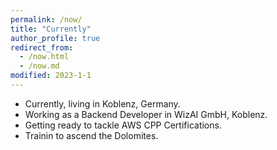 ```yaml
---
permalink: /now/
title: "Currently"
author_profile: true
redirect_from: 
  - /now.html
  - /now.md
modified: 2023-1-1
---
```

<!-- About Rakshitha -->

* Currently, living in Koblenz, Germany.
* Working as a Backend Developer in WizAI GmbH, Koblenz.
* Getting ready to tackle AWS CPP Certifications.
* Trainin to ascend the Dolomites.